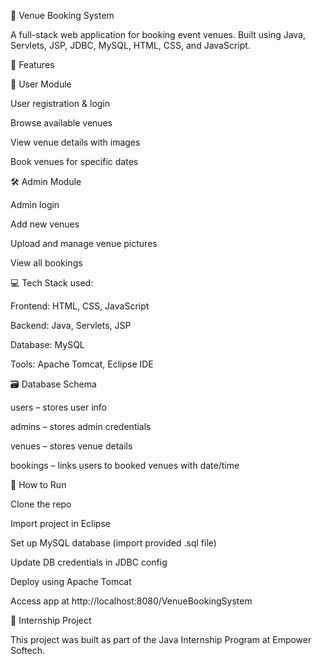 🎉 Venue Booking System

A full-stack web application for booking event venues. Built using Java, Servlets, JSP, JDBC, MySQL, HTML, CSS, and JavaScript.

🔧 Features

👤 User Module

User registration & login

Browse available venues

View venue details with images

Book venues for specific dates

🛠️ Admin Module

Admin login

Add new venues

Upload and manage venue pictures

View all bookings

💻 Tech Stack used:

Frontend: HTML, CSS, JavaScript

Backend: Java, Servlets, JSP

Database: MySQL

Tools: Apache Tomcat, Eclipse IDE

🗃️ Database Schema

users – stores user info

admins – stores admin credentials

venues – stores venue details

bookings – links users to booked venues with date/time

🚀 How to Run

Clone the repo

Import project in Eclipse

Set up MySQL database (import provided .sql file)

Update DB credentials in JDBC config

Deploy using Apache Tomcat

Access app at http://localhost:8080/VenueBookingSystem

🏅 Internship Project

This project was built as part of the Java Internship Program at Empower Softech.
